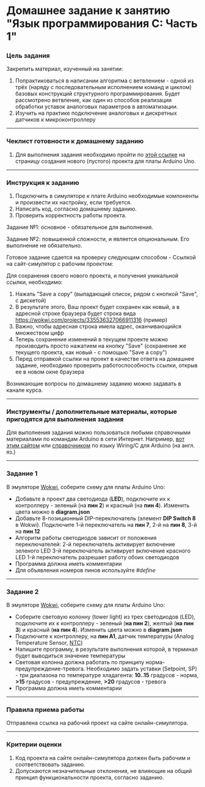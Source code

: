 # Домашнее задание к занятию "Язык программирования С: Часть 1"

### Цель задания

Закрепить материал, изученный на занятии:
1. Попрактиковаться в написании алгоритма с ветвлением - одной из трёх (наряду с последовательным исполнением команд и циклом) базовых конструкций структурного программирования. Будет рассмотрено ветвление, как один из способов реализации обработки уставок аналоговых параметров в автоматизации.
2. Изучить на практике подключение аналоговых и дискретных датчиков к микроконтроллеру

------

### Чеклист готовности к домашнему заданию

1. Для выполнения задания необходимо пройти по [этой ссылке](https://wokwi.com/projects/new/arduino-uno) на страницу создания нового (пустого) проекта для платы Arduino Uno.

------

### Инструкция к заданию

1. Подключить в симуляторе к плате Arduino необходимые компоненты и произвести их настройку, если требуется.
2. Написать код, согласно домашнему заданию.
3. Проверить корректность работы проекта.

Задание №1: основное - обязательное для выполнения.

Задание №2: повышенной сложности, и является опциональным. Его выполнение не обязательно.

Готовое задание сдается на проверку следующим способом - Ссылкой на сайт-симулятор с рабочим проектом: 

Для сохранения своего нового проекта, и получения уникальной ссылки, необходимо:
1. Нажать "Save a copy" (выпадающий список, рядом с кнопкой "Save", с дискетой)
2. В результате этого, Ваш проект будет сохранен как новый, а в адресной строке браузера будет строка вида https://wokwi.com/projects/335536327066911316 (пример)
3. Важно, чтобы адресная строка имела адрес, оканчивающийся множеством цифр
4. Теперь сохранение изменений в текущем проекте можно производить просто нажатием на кнопку "Save" (сохранение же текущего проекта, как новый - с помощью "Save a copy")
5. Перед отправкой ссылки на проект в качестве ответа на домашнее задание, необходимо проверить работоспособность ссылки, открыв ее в новом окне браузера

Возникающие вопросы по домашнему заданию можно задавать в канале курса.

------

### Инструменты / дополнительные материалы, которые пригодятся для выполнения задания

Для выполнения задания можно пользоваться любыми справочными материалами по командам Arduino в сети Интернет.
Например, [вот этим сайтом](https://alexgyver.ru/lessons/arduino-reference/) или [справочником](https://www.arduino.cc/reference/en) по языку Wiring/С для Arduino (на англ. яз.)

------

### Задание 1

В эмуляторе [Wokwi](https://wokwi.com), соберите схему для платы Arduino Uno:
- Добавьте в проект два светодиода (**LED**), подключите их к контроллеру - зеленый (на **пин 2**) и красный (на **пин 4**). Изменить цвета можно в **diagram.json**
- Добавьте 8-позиционный DIP-переключатель (элемент **DIP Switch 8** в Wokwi). Подключите 1-й переключатель на **пин 7**, 2-й на **пин 8**, 3-й на **пин 12**
- Алгоритм работы светодиодов зависит от положения переключателей: 
2-й переключатель активирует включение зеленого LED
3-й переключатель активирует включение красного LED
1-й переключатель разрешает работу обоих светодиодов
- Программа должна иметь комментарии
- Для объявления номеров пинов используйте *#define*

------

### Задание 2

В эмуляторе [Wokwi](https://wokwi.com), соберите схему для платы Arduino Uno:
- Соберите световую колонну (tower light) из трех светодиодов (LED), подключите их к контроллеру - зеленый (**на пин 2**), желтый (**на пин 3**) и красный (**на пин 4**). Изменить цвета можно в **diagram.json**
- Подключите к контроллеру, на **пин A1**, датчик температуры (Analog Temperature Sensor, [NTC](https://ru.wikipedia.org/wiki/%D0%A2%D0%B5%D1%80%D0%BC%D0%BE%D1%80%D0%B5%D0%B7%D0%B8%D1%81%D1%82%D0%BE%D1%80))
- Напишите программу, в результате выполнения которой, в терминал будет выводиться значение температуры
- Световая колонна должна работать по принципу норма-предупреждение-тревога.
Необходимо задать уставки (Setpoint, SP) - три диапазона по температуре хладагента:
**10..15** градусов - норма, **>15** градусов - предупреждение, **>20** градусов - тревога
- Программа должна иметь комментарии

------

### Правила приема работы

Отправлена ссылка на рабочий проект на сайте онлайн-симулятора.

------

### Критерии оценки

1. Код проекта на сайте онлайн-симулятора должен быть рабочим и соответствовать заданию.
2. Допускаются незначительные отклонения, не влияющие на общий принцип функциональности проекта, согласно заданию.
